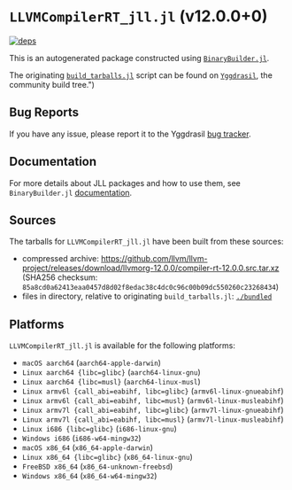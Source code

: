 # `LLVMCompilerRT_jll.jl` (v12.0.0+0)

[![deps](https://juliahub.com/docs/LLVMCompilerRT_jll/deps.svg)](https://juliahub.com/ui/Packages/LLVMCompilerRT_jll/lvQGF?page=2)

This is an autogenerated package constructed using [`BinaryBuilder.jl`](https://github.com/JuliaPackaging/BinaryBuilder.jl).

The originating [`build_tarballs.jl`](https://github.com/JuliaPackaging/Yggdrasil/blob/5158eb82e3c4303cb44d4fee07d3518edef17394/L/LLVMCompilerRT/build_tarballs.jl) script can be found on [`Yggdrasil`](https://github.com/JuliaPackaging/Yggdrasil/), the community build tree.")

## Bug Reports

If you have any issue, please report it to the Yggdrasil [bug tracker](https://github.com/JuliaPackaging/Yggdrasil/issues).

## Documentation

For more details about JLL packages and how to use them, see `BinaryBuilder.jl` [documentation](https://docs.binarybuilder.org/stable/jll/).

## Sources

The tarballs for `LLVMCompilerRT_jll.jl` have been built from these sources:

* compressed archive: https://github.com/llvm/llvm-project/releases/download/llvmorg-12.0.0/compiler-rt-12.0.0.src.tar.xz (SHA256 checksum: `85a8cd0a62413eaa0457d8d02f8edac38c4dc0c96c00b09dc550260c23268434`)
* files in directory, relative to originating `build_tarballs.jl`: [`./bundled`](https://github.com/JuliaPackaging/Yggdrasil/tree/5158eb82e3c4303cb44d4fee07d3518edef17394/L/LLVMCompilerRT/bundled)

## Platforms

`LLVMCompilerRT_jll.jl` is available for the following platforms:

* `macOS aarch64` (`aarch64-apple-darwin`)
* `Linux aarch64 {libc=glibc}` (`aarch64-linux-gnu`)
* `Linux aarch64 {libc=musl}` (`aarch64-linux-musl`)
* `Linux armv6l {call_abi=eabihf, libc=glibc}` (`armv6l-linux-gnueabihf`)
* `Linux armv6l {call_abi=eabihf, libc=musl}` (`armv6l-linux-musleabihf`)
* `Linux armv7l {call_abi=eabihf, libc=glibc}` (`armv7l-linux-gnueabihf`)
* `Linux armv7l {call_abi=eabihf, libc=musl}` (`armv7l-linux-musleabihf`)
* `Linux i686 {libc=glibc}` (`i686-linux-gnu`)
* `Windows i686` (`i686-w64-mingw32`)
* `macOS x86_64` (`x86_64-apple-darwin`)
* `Linux x86_64 {libc=glibc}` (`x86_64-linux-gnu`)
* `FreeBSD x86_64` (`x86_64-unknown-freebsd`)
* `Windows x86_64` (`x86_64-w64-mingw32`)
